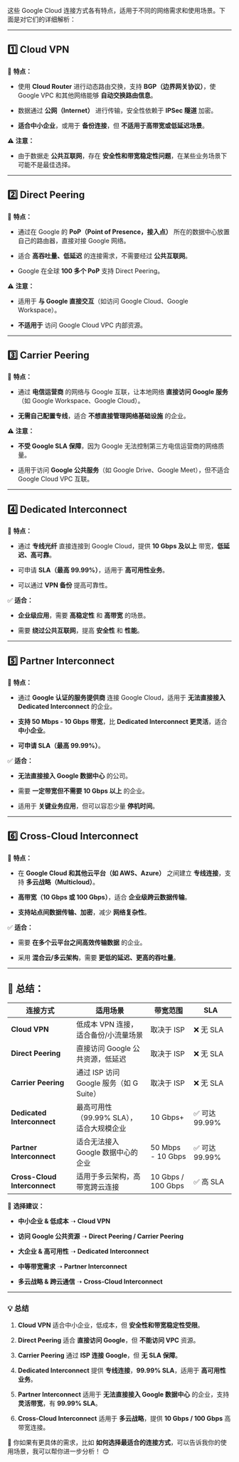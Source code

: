 这些 Google Cloud 连接方式各有特点，适用于不同的网络需求和使用场景。下面是对它们的详细解析：

---

## **1️⃣ Cloud VPN**

🔹 **特点：**

- 使用 **Cloud Router** 进行动态路由交换，支持 **BGP（边界网关协议）**，使 Google VPC 和其他网络能够 **自动交换路由信息**。
    
- 数据通过 **公网（Internet）** 进行传输，安全性依赖于 **IPSec 隧道** 加密。
    
- **适合中小企业**，或用于 **备份连接**，但 **不适用于高带宽或低延迟场景**。
    

⚠️ **注意：**

- 由于数据走 **公共互联网**，存在 **安全性和带宽稳定性问题**，在某些业务场景下可能不是最佳选择。
    

---

## **2️⃣ Direct Peering**

🔹 **特点：**

- 通过在 Google 的 **PoP（Point of Presence，接入点）** 所在的数据中心放置自己的路由器，直接对接 Google 网络。
    
- 适合 **高吞吐量、低延迟** 的连接需求，不需要经过 **公共互联网**。
    
- Google 在全球 **100 多个 PoP** 支持 Direct Peering。
    

⚠️ **注意：**

- 适用于 **与 Google 直接交互**（如访问 Google Cloud、Google Workspace）。
    
- **不适用于** 访问 Google Cloud VPC 内部资源。
    

---

## **3️⃣ Carrier Peering**

🔹 **特点：**

- 通过 **电信运营商** 的网络与 Google 互联，让本地网络 **直接访问 Google 服务**（如 Google Workspace、Google Cloud）。
    
- **无需自己配置专线**，适合 **不想直接管理网络基础设施** 的企业。
    

⚠️ **注意：**

- **不受 Google SLA 保障**，因为 Google 无法控制第三方电信运营商的网络质量。
    
- 适用于访问 **Google 公共服务**（如 Google Drive、Google Meet），但不适合 Google Cloud VPC 互联。
    

---

## **4️⃣ Dedicated Interconnect**

🔹 **特点：**

- 通过 **专线光纤** 直接连接到 Google Cloud，提供 **10 Gbps 及以上** 带宽，**低延迟、高可靠**。
    
- 可申请 **SLA（最高 99.99%）**，适用于 **高可用性业务**。
    
- 可以通过 **VPN 备份** 提高可靠性。
    

✅ **适合：**

- **企业级应用**，需要 **高稳定性** 和 **高带宽** 的场景。
    
- 需要 **绕过公共互联网**，提高 **安全性** 和 **性能**。
    

---

## **5️⃣ Partner Interconnect**

🔹 **特点：**

- 通过 **Google 认证的服务提供商** 连接 Google Cloud，适用于 **无法直接接入 Dedicated Interconnect** 的企业。
    
- **支持 50 Mbps - 10 Gbps 带宽**，比 **Dedicated Interconnect 更灵活**，适合 **中小企业**。
    
- **可申请 SLA（最高 99.99%）**。
    

✅ **适合：**

- **无法直接接入 Google 数据中心** 的公司。
    
- 需要 **一定带宽但不需要 10 Gbps 以上** 的企业。
    
- 适用于 **关键业务应用**，但可以容忍少量 **停机时间**。
    

---

## **6️⃣ Cross-Cloud Interconnect**

🔹 **特点：**

- 在 **Google Cloud 和其他云平台（如 AWS、Azure）** 之间建立 **专线连接**，支持 **多云战略（Multicloud）**。
    
- **高带宽（10 Gbps 或 100 Gbps）**，适合 **企业级跨云数据传输**。
    
- **支持站点间数据传输、加密**，减少 **网络复杂性**。
    

✅ **适合：**

- 需要 **在多个云平台之间高效传输数据** 的企业。
    
- 采用 **混合云/多云架构**，需要 **更低的延迟、更高的吞吐量**。
    

---

## **📌 总结：**

| **连接方式**                     | **适用场景**                       | **带宽范围**           | **SLA**     |
| ---------------------------- | ------------------------------ | ------------------ | ----------- |
| **Cloud VPN**                | 低成本 VPN 连接，适合备份/小流量场景          | 取决于 ISP            | ❌ 无 SLA     |
| **Direct Peering**           | 直接访问 Google 公共资源，低延迟           | 取决于 ISP            | ❌ 无 SLA     |
| **Carrier Peering**          | 通过 ISP 访问 Google 服务（如 G Suite） | 取决于 ISP            | ❌ 无 SLA     |
| **Dedicated Interconnect**   | 最高可用性（99.99% SLA），适合大规模企业      | 10 Gbps+           | ✅ 可达 99.99% |
| **Partner Interconnect**     | 适合无法接入 Google 数据中心的企业          | 50 Mbps - 10 Gbps  | ✅ 可达 99.99% |
| **Cross-Cloud Interconnect** | 适用于多云架构，高带宽跨云连接                | 10 Gbps / 100 Gbps | ✅ 高 SLA     |

📌 **选择建议：**

- **中小企业 & 低成本** ➝ **Cloud VPN**
    
- **访问 Google 公共资源** ➝ **Direct Peering / Carrier Peering**
    
- **大企业 & 高可用性** ➝ **Dedicated Interconnect**
    
- **中等带宽需求** ➝ **Partner Interconnect**
    
- **多云战略 & 跨云通信** ➝ **Cross-Cloud Interconnect**
    

---

### **💡 总结**

1. **Cloud VPN** 适合中小企业，低成本，但 **安全性和带宽稳定性受限**。
    
2. **Direct Peering** 适合 **直接访问 Google**，但 **不能访问 VPC** 资源。
    
3. **Carrier Peering** 通过 **ISP 连接 Google**，但 **无 SLA 保障**。
    
4. **Dedicated Interconnect** 提供 **专线连接**，**99.99% SLA**，适用于 **高可用性业务**。
    
5. **Partner Interconnect** 适用于 **无法直接接入 Google 数据中心** 的企业，支持 **灵活带宽**，有 **99.99% SLA**。
    
6. **Cross-Cloud Interconnect** 适用于 **多云战略**，提供 **10 Gbps / 100 Gbps** 高带宽连接。
    

🔹 你如果有更具体的需求，比如 **如何选择最适合的连接方式**，可以告诉我你的使用场景，我可以帮你进一步分析！ 😊